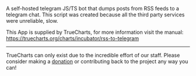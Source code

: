 A self-hosted telegram JS/TS bot that dumps posts from RSS feeds to a telegram chat. This script was created because all the third party services were unreliable, slow.

This App is supplied by TrueCharts, for more information visit the manual: https://truecharts.org/charts/incubator/rss-to-telegram

---

TrueCharts can only exist due to the incredible effort of our staff.
Please consider making a [donation](https://truecharts.org/docs/about/sponsor) or contributing back to the project any way you can!
